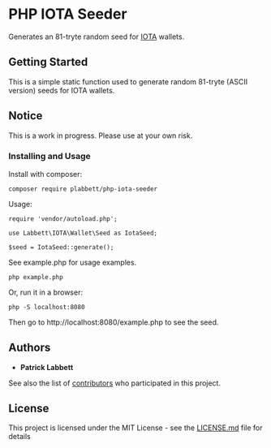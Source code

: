 # PHP IOTA Seeder

Generates an 81-tryte random seed for [IOTA](http://iota.org)  wallets.

## Getting Started

This is a simple static function used to generate random 81-tryte (ASCII version) seeds for IOTA wallets.

## Notice

This is a work in progress. Please use at your own risk.

### Installing and Usage

Install with composer:
```
composer require plabbett/php-iota-seeder
```

Usage:
```
require 'vendor/autoload.php';

use Labbett\IOTA\Wallet\Seed as IotaSeed;

$seed = IotaSeed::generate();

```

See example.php for usage examples.

```
php example.php
```

Or, run it in a browser:

```
php -S localhost:8080
```
Then go to http://localhost:8080/example.php to see the seed.




## Authors

* **Patrick Labbett**

See also the list of [contributors](https://github.com/plabbett/php-iota-seeder/contributors) who participated in this project.

## License

This project is licensed under the MIT License - see the [LICENSE.md](LICENSE.md) file for details
